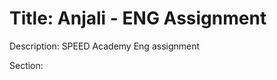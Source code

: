 <h1>Title: Anjali - ENG Assignment</h1>
<p>Description: SPEED Academy Eng assignment</p>
<p>Section: </p>
